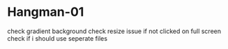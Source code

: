 # Hangman-01

check gradient background
check resize issue if not clicked on full screen
check if i should use seperate files
